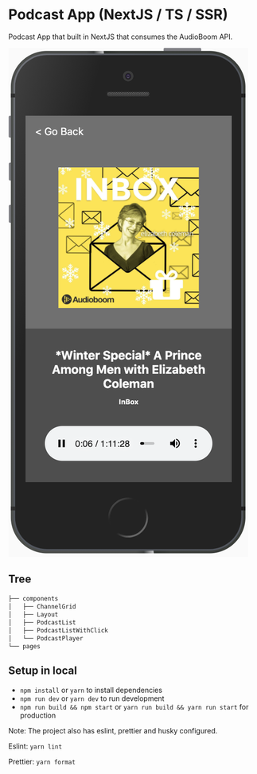 # Podcast App (NextJS / TS / SSR)
Podcast App that built in NextJS that consumes the AudioBoom API.

![Website Gif](podcast.png)

## Tree
```
├── components
│   ├── ChannelGrid
│   ├── Layout
│   ├── PodcastList
│   ├── PodcastListWithClick
│   └── PodcastPlayer
└── pages
```

## Setup in local

* `npm install` or `yarn` to install dependencies
* `npm run dev` or `yarn dev` to run development
* `npm run build && npm start` or `yarn run build && yarn run start` for production

Note: The project also has eslint, prettier and husky configured.

Eslint: `yarn lint`

Prettier: `yarn format`